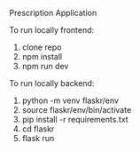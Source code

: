 Prescription Application

To run locally frontend:
1) clone repo
2) npm install
3) npm run dev

To run locally backend:
1) python -m venv flaskr/env
2) source flaskr/env/bin/activate
3) pip install -r requirements.txt
4) cd flaskr
5) flask run
